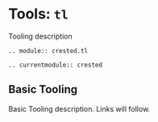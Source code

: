 # Tools: `tl`

Tooling description

```{eval-rst}
.. module:: crested.tl
```

```{eval-rst}
.. currentmodule:: crested
```

## Basic Tooling

Basic Tooling description. Links will follow.
